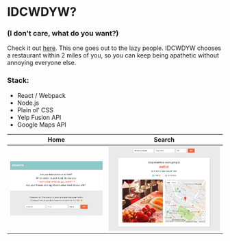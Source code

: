 # IDCWDYW?
### (I don't care, what do you want?)
Check it out [here](https://idcwdyw.herokuapp.com/).
This one goes out to the lazy people. IDCWDYW chooses a restaurant within 2 miles of you, so you can keep being apathetic without annoying everyone else.

### Stack:
* React / Webpack
* Node.js
* Plain ol' CSS
* Yelp Fusion API
* Google Maps API

|Home                       |  Search                  |
|:-------------------------:|:-------------------------:
|![IDCWDYW](IDCWDYW.png)    | ![IDCWDYW2](IDCWDYW2.png)|

